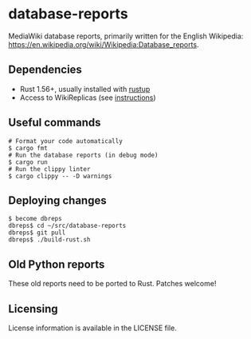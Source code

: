 database-reports
================

MediaWiki database reports, primarily written for the English Wikipedia:
<https://en.wikipedia.org/wiki/Wikipedia:Database_reports>.

## Dependencies
* Rust 1.56+, usually installed with [rustup](https://rustup.rs/)
* Access to WikiReplicas (see [instructions](https://wikitech.wikimedia.org/wiki/Help:Toolforge/Database))

## Useful commands
```
# Format your code automatically
$ cargo fmt
# Run the database reports (in debug mode)
$ cargo run
# Run the clippy linter
$ cargo clippy -- -D warnings
```

## Deploying changes
```
$ become dbreps
dbreps$ cd ~/src/database-reports
dbreps$ git pull
dbreps$ ./build-rust.sh
```

## Old Python reports
These old reports need to be ported to Rust. Patches welcome!

## Licensing
License information is available in the LICENSE file.
